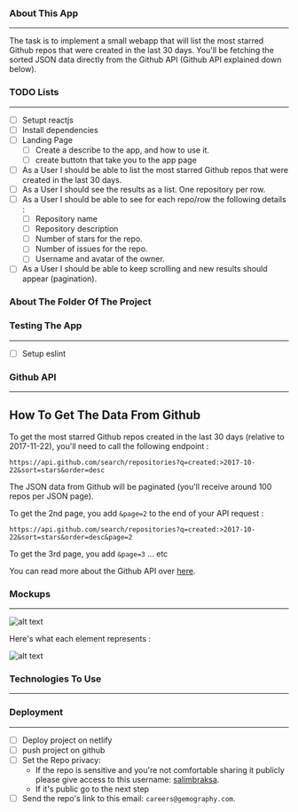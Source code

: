 ### About This App
-------
The task is to implement a small webapp that will list the most starred Github repos that were created in the last 30 days. 
You'll be fetching the sorted JSON data directly from the Github API (Github API explained down below).

### TODO Lists
-------

* [ ] Setupt reactjs
* [ ] Install dependencies
* [ ] Landing Page
    * [ ] Create a describe to the app, and how to use it.
    * [ ] create buttotn that take you to the app page
* [ ] As a User I should be able to list the most starred Github repos that were created in the last 30 days. 
* [ ] As a User I should see the results as a list. One repository per row. 
* [ ] As a User I should be able to see for each repo/row the following details :
  * [ ] Repository name
  * [ ] Repository description 
  * [ ] Number of stars for the repo. 
  * [ ] Number of issues for the repo.
  * [ ] Username and avatar of the owner. 
* [ ] As a User I should be able to keep scrolling and new results should appear (pagination).

### About The Folder Of The Project

### Testing The App
-------
* [ ] Setup eslint

### Github API
-------

## How To Get The Data From Github 
To get the most starred Github repos created in the last 30 days (relative to 2017-11-22), you'll need to call the following endpoint : 

`https://api.github.com/search/repositories?q=created:>2017-10-22&sort=stars&order=desc`

The JSON data from Github will be paginated (you'll receive around 100 repos per JSON page). 

To get the 2nd page, you add `&page=2` to the end of your API request : 

`https://api.github.com/search/repositories?q=created:>2017-10-22&sort=stars&order=desc&page=2`

To get the 3rd page, you add `&page=3` ... etc

You can read more about the Github API over [here](https://developer.github.com/v3/search/#search-repositories
).

### Mockups
-------
![alt text](https://raw.githubusercontent.com/hiddenfounders/frontend-coding-challenge/master/mockup.png)

Here's what each element represents :

![alt text](https://raw.githubusercontent.com/hiddenfounders/frontend-coding-challenge/master/row_explained.png)

### Technologies To Use
-------

### Deployment
-------

* [ ] Deploy project on netlify
* [ ] push project on github
* [ ] Set the Repo privacy:
   * If the repo is sensitive and you're not comfortable sharing it publicly please give access to this username: [salimbraksa](https://github.com/salimbraksa).
   * If it's public go to the next step
* [ ] Send the repo's link to this email: `careers@gemography.com`.